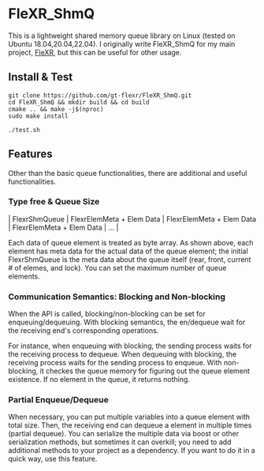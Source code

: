 # FleXR_ShmQ

This is a lightweight shared memory queue library on Linux (tested on Ubuntu 18.04,20.04,22.04). 
I originally write FleXR_ShmQ for my main project, [FleXR](https://github.com/gt-flexr), but this can be useful for other usage.

## Install & Test
```
git clone https://github.com/gt-flexr/FleXR_ShmQ.git
cd FleXR_ShmQ && mkdir build && cd build
cmake .. && make -j$(nproc)
sudo make install

./test.sh
```

## Features
Other than the basic queue functionalities, there are additional and useful functionalities.

### Type free & Queue Size

| FlexrShmQueue | FlexrElemMeta + Elem Data | FlexrElemMeta + Elem Data | FlexrElemMeta + Elem Data | ... |

Each data of queue element is treated as byte array.
As shown above, each element has meta data for the actual data of the queue element; the initial FlexrShmQueue is the meta data about the queue itself (rear, front, current # of elemes, and lock).
You can set the maximum number of queue elements.
 

### Communication Semantics: Blocking and Non-blocking
When the API is called, blocking/non-blocking can be set for enqueuing/dequeuing.
With blocking semantics, the en/dequeue wait for the receiving end's corresponding operations.

For instance, when enqueuing with blocking, the sending process waits for the receiving process to dequeue.
When dequeuing with blocking, the receiving process waits for the sending process to enqueue.
With non-blocking, it checkes the queue memory for figuring out the queue element existence.
If no element in the queue, it returns nothing.

### Partial Enqueue/Dequeue
When necessary, you can put multiple variables into a queue element with total size. Then, the receiving end can dequeue a element in multiple times (partial dequeue).
You can serialize the multiple data via boost or other serialization methods, but sometimes it can overkill; you need to add additional methods to your project as a dependency.
If you want to do it in a quick way, use this feature.

